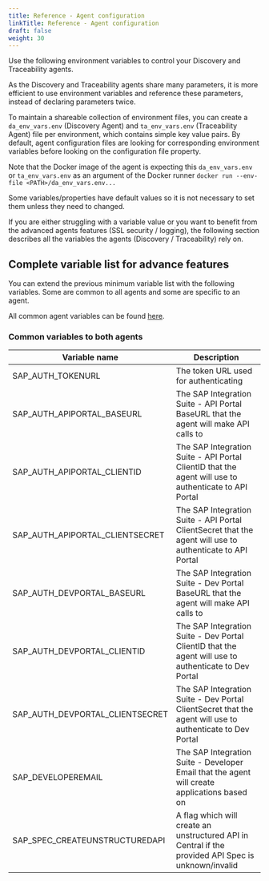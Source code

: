 ```yaml
---
title: Reference - Agent configuration
linkTitle: Reference - Agent configuration
draft: false
weight: 30
---
```

Use the following environment variables to control your Discovery and Traceability agents.

As the Discovery and Traceability agents share many parameters, it is more efficient to use environment variables and reference these parameters, instead of declaring parameters twice.

To maintain a shareable collection of environment files, you can create a `da_env_vars.env` (Discovery Agent) and `ta_env_vars.env` (Traceability Agent) file per environment, which contains simple key value pairs.  By default, agent configuration files are looking for corresponding environment variables before looking on the configuration file property.
  
Note that the Docker image of the agent is expecting this `da_env_vars.env` or `ta_env_vars.env` as an argument of the Docker runner `docker run --env-file <PATH>/da_env_vars.env...`

Some variables/properties have default values so it is not necessary to set them unless they need to changed.

If you are either struggling with a variable value or you want to benefit from the advanced agents features (SSL security / logging), the following section describes all the variables the agents (Discovery / Traceability) rely on.

## Complete variable list for advance features

You can extend the previous minimum variable list with the following variables. Some are common to all agents and some are specific to an agent.

All common agent variables can be found [here](/docs/connect_manage_environ/connected_agent_common_reference/agent-variables#agent-variables).

### Common variables to both agents

| Variable name                        | Description                                                                                                                                                               |
| ------------------------------------ | ------------------------------------------------------------------------------------------------------------------------------------------------------------------------- |
| SAP_AUTH_TOKENURL                    | The token URL used for authenticating  |
| SAP_AUTH_APIPORTAL_BASEURL           | The SAP Integration Suite - API Portal BaseURL that the agent will make API calls to    |
| SAP_AUTH_APIPORTAL_CLIENTID          | The SAP Integration Suite - API Portal ClientID that the agent will use to authenticate to API Portal |
| SAP_AUTH_APIPORTAL_CLIENTSECRET      | The SAP Integration Suite - API Portal ClientSecret that the agent will use to authenticate to API Portal |
| SAP_AUTH_DEVPORTAL_BASEURL           | The SAP Integration Suite - Dev Portal BaseURL that the agent will make API calls to    |
| SAP_AUTH_DEVPORTAL_CLIENTID          | The SAP Integration Suite - Dev Portal ClientID that the agent will use to authenticate to Dev Portal |
| SAP_AUTH_DEVPORTAL_CLIENTSECRET      | The SAP Integration Suite - Dev Portal ClientSecret that the agent will use to authenticate to Dev Portal |
| SAP_DEVELOPEREMAIL                   | The SAP Integration Suite - Developer Email that the agent will create applications based on |
| SAP_SPEC_CREATEUNSTRUCTUREDAPI       | A flag which will create an unstructured API in Central if the provided API Spec is unknown/invalid |
